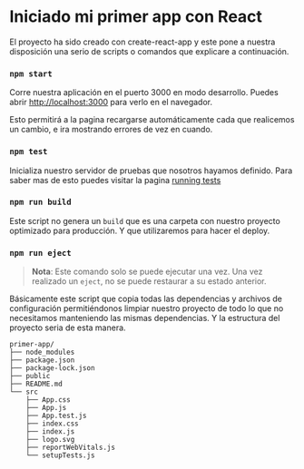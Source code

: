 # Iniciado mi primer app con React

El proyecto ha sido creado con create-react-app y este pone a nuestra disposición una serio de scripts o comandos que explicare a continuación.


### `npm start`

Corre nuestra aplicación en el puerto 3000 en modo desarrollo.
Puedes abrir [http://localhost:3000](http://localhost:3000) para verlo en el navegador.

Esto permitirá a la pagina recargarse automáticamente cada que realicemos un cambio, e ira mostrando errores de vez en cuando.

### `npm test`

Inicializa nuestro servidor de pruebas que nosotros hayamos definido.
Para saber mas de esto puedes visitar la pagina [running tests](https://facebook.github.io/create-react-app/docs/running-tests)

### `npm run build`

Este script no genera un ```build``` que es una carpeta con nuestro proyecto optimizado para producción. Y que utilizaremos para hacer el deploy.

### `npm run eject`

> **Nota**: Este comando solo se puede ejecutar una vez. Una vez realizado un  `eject`, no se puede restaurar a su estado anterior.

Básicamente este script que copia todas las dependencias y archivos de configuración permitiéndonos limpiar nuestro proyecto de todo lo que no necesitamos manteniendo las mismas dependencias. Y la estructura del proyecto seria de esta manera.

```console
primer-app/
├── node_modules
├── package.json
├── package-lock.json
├── public
├── README.md
└── src
    ├── App.css
    ├── App.js
    ├── App.test.js
    ├── index.css
    ├── index.js
    ├── logo.svg
    ├── reportWebVitals.js
    └── setupTests.js
```
